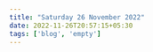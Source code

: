 ```yaml
---
title: "Saturday 26 November 2022"
date: 2022-11-26T20:57:15+05:30
tags: ['blog', 'empty']
---
```


